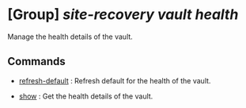 # [Group] _site-recovery vault health_

Manage the health details of the vault.

## Commands

- [refresh-default](/Commands/site-recovery/vault/health/_refresh-default.md)
: Refresh default for the health of the vault.

- [show](/Commands/site-recovery/vault/health/_show.md)
: Get the health details of the vault.
